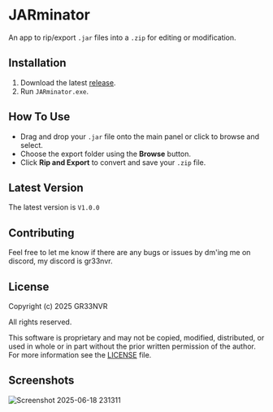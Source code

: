 # JARminator
An app to rip/export `.jar` files into a `.zip` for editing or modification.

## Installation

1. Download the latest [release](https://github.com/yourusername/JARminator/releases).
2. Run `JARminator.exe`.

## How To Use

- Drag and drop your `.jar` file onto the main panel or click to browse and select.
- Choose the export folder using the **Browse** button.
- Click **Rip and Export** to convert and save your `.zip` file.

## Latest Version
The latest version is `V1.0.0`

## Contributing

Feel free to let me know if there are any bugs or issues by dm'ing me on discord, my discord is gr33nvr.

## License
Copyright (c) 2025 GR33NVR

All rights reserved.

This software is proprietary and may not be copied, modified, distributed, or used in whole or in part without the prior written permission of the author.
For more information see the [LICENSE](LICENSE) file.


## Screenshots
![Screenshot 2025-06-18 231311](https://github.com/user-attachments/assets/7593b98c-292d-473d-b6be-fe32595c1162)
